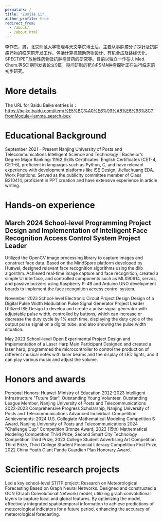 ```yaml
---
permalink: /
title: "Zuojie Li"
author_profile: true
redirect_from: 
  - /about/
  - /about.html
---
```


李作杰，男，北京师范大学物理与天文学院博士后，主要从事肿瘤分子探针及抗肿瘤药物的临床前开发工作。包括计算机辅助药物设计、有机合成及路线优化、SPECT/PET放射性药物及抗肿瘤普药的研究等。目前以独立一作在J. Med. Chem.等SCI期刊发表论文9篇，期间研制的靶向PSMA肿瘤探针正在进行临床前初步研究。

More details
======
The URL for Baidu Baike entries is：https://baike.baidu.com/item/%E5%BC%A0%E6%99%A8%E6%96%8C?fromModule=lemma_search-box

Educational Background
======
September 2021 - Present            Nanjing University of Posts and Telecommunications            Intelligent Science and Technology | Bachelor's Degree          Major Ranking: 11/62
Skills Certificates: English Certificates (CET-4, CET-6), proficient in languages such as Python, C, and have relevant experience with development platforms like ISE Design, Jieliuchuang EDA.
Work Positions: Served as the publicity committee member of Class B210414, proficient in PPT creation and have extensive experience in article writing.

Hands-on experience
======
March 2024       School-level Programming Project             Design and Implementation of Intelligent Face Recognition Access Control System           Project Leader
------
Utilized the OpenCV image processing library to capture images and construct face data. Based on the MindSpore platform developed by Huawei, designed relevant face recognition algorithms using the dlib algorithm. Achieved real-time image capture and face recognition, created a simple UI interface, and controlled components such as MLX90614, servos, and passive buzzers using Raspberry Pi 4B and Arduino UNO development boards to implement the face recognition access control system.

November 2023       School-level Electronic Circuit Project Design         Design of a Digital Pulse Width Modulation Pulse Signal Generator           Project Leader
Utilized ISE Design to develop and create a pulse signal generator with adjustable pulse width, controlled by buttons, which can increase or decrease the duty cycle by 1% each time, displaying the duty cycle of the output pulse signal on a digital tube, and also showing the pulse width situation.

May 2023       School-level Open Experimental Project             Design and Implementation of a Laser Harp                   Main Participant
Designed and created a laser harp, programmed the microcontroller to control the production of different musical notes with laser beams and the display of LED lights, and it can play various music and adjust the volume.

Honors and awards
======
Personal Honors: Huawei-Ministry of Education 2022-2023 Intelligent Infrastructure "Future Star", Outstanding Young Volunteer, Outstanding League Member, Nanjing University of Posts and Telecommunications 2022-2023 Comprehensive Progress Scholarship, Nanjing University of Posts and Telecommunications Advanced Individual.
Competition Achievements: 2024 U.S. Collegiate Mathematical Modeling Competition S Award, Nanjing University of Posts and Telecommunications 2024 "Challenge Cup" Competition Bronze Award, 2023 (15th) Mathematical Modeling Competition Third Prize, Second Smart City Technology Competition Third Prize, 2023 College Student Advertising Art Competition Third Prize, Third College Student Financial Literacy Competition First Prize, 2022 China Youth Giant Panda Guardian Plan Honorary Award.

Scientific research projects
======
Led a key school-level STITP project: Research on Meteorological Forecasting Based on Graph Neural Networks.
Designed and constructed a GCN (Graph Convolutional Network) model, utilizing graph convolutional layers to capture local and global features. By optimizing the model, effectively integrated spatiotemporal information to achieve predictions of meteorological indicators for a future period, enhancing the accuracy of meteorological forecasting.
